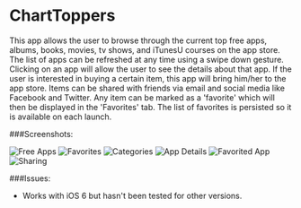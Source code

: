ChartToppers
============

This app allows the user to browse through the current top free apps, albums, books, movies, tv shows, and iTunesU courses on the app store. The list of apps can be refreshed at any time using a swipe down gesture. Clicking on an app will allow the user to see the details about that app. If the user is interested in buying a certain item, this app will bring him/her to the app store. Items can be shared with friends via email and social media like Facebook and Twitter. Any item can be marked as a 'favorite' which will then be displayed in the 'Favorites' tab. The list of favorites is persisted so it is available on each launch. 

###Screenshots:

![Free Apps](https://raw.github.com/vgaonkar/ChartToppers/master/freeApps.png)
![Favorites](https://raw.github.com/vgaonkar/ChartToppers/master/favorites.png)
![Categories](https://raw.github.com/vgaonkar/ChartToppers/master/categories.png)
![App Details](https://raw.github.com/vgaonkar/ChartToppers/master/appDetails.png)
![Favorited App](https://raw.github.com/vgaonkar/ChartToppers/master/favoritedapp.png)
![Sharing](https://raw.github.com/vgaonkar/ChartToppers/master/sharing.png)

###Issues:
- Works with iOS 6 but hasn't been tested for other versions.
